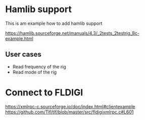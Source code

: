 # Hamlib support

This is am example how to add hamlib support

https://hamlib.sourceforge.net/manuals/4.3/_2tests_2testrig_8c-example.html

## User cases

* Read frequency of the rig
* Read mode of the rig

# Connect to FLDIGI

https://xmlrpc-c.sourceforge.io/doc/index.html#clientexample
https://github.com/Tlf/tlf/blob/master/src/fldigixmlrpc.c#L601


